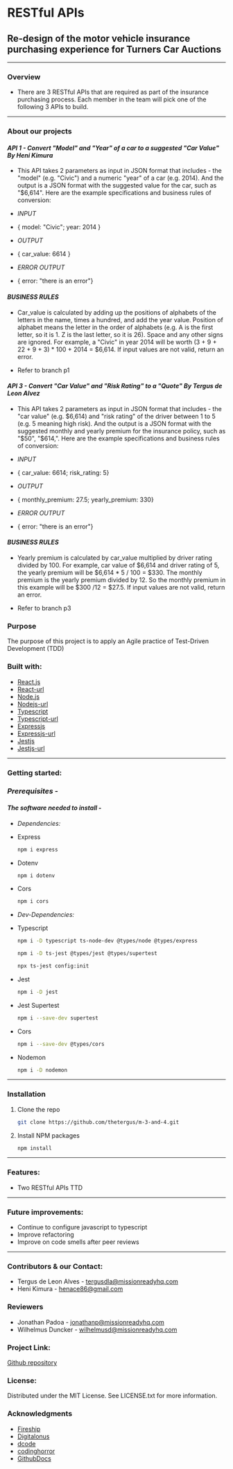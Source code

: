 # RESTful APIs

## Re-design of the motor vehicle insurance purchasing experience for Turners Car Auctions

---

### **Overview**

- There are 3 RESTful APIs that are required as part of the insurance purchasing process. Each member in the team will pick one of the following 3 APIs to build.

---

### **About our projects**

#### _API 1 - Convert "Model" and "Year" of a car to a suggested "Car Value" By Heni Kimura_

- This API takes 2 parameters as input in JSON format that includes - the "model" (e.g. "Civic") and a numeric "year" of a car (e.g. 2014). And the output is a JSON format with the suggested value for the car, such as "$6,614". Here are the example specifications and business rules of conversion:

- _INPUT_

- { model: "Civic"; year: 2014 }

- _OUTPUT_

- { car_value: 6614 }

- _ERROR OUTPUT_

- { error: "there is an error"}

#### _BUSINESS RULES_

- Car_value is calculated by adding up the positions of alphabets of the letters in the name, times a hundred, and add the year value. Position of alphabet means the letter in the order of alphabets (e.g. A is the first letter, so it is 1. Z is the last letter, so it is 26). Space and any other signs are ignored. For example, a "Civic" in year 2014 will be worth (3 + 9 + 22 + 9 + 3) \* 100 + 2014 = $6,614. If input values are not valid, return an error.

- Refer to branch p1

#### _API 3 - Convert "Car Value" and "Risk Rating" to a "Quote" By Tergus de Leon Alvez_

- This API takes 2 parameters as input in JSON format that includes - the "car value" (e.g. $6,614) and "risk rating" of the driver between 1 to 5 (e.g. 5 meaning high risk). And the output is a JSON format with the suggested monthly and yearly premium for the insurance policy, such as "$50", "$614,". Here are the example specifications and business rules of conversion:

- _INPUT_

- { car_value: 6614; risk_rating: 5}

- _OUTPUT_

- { monthly_premium: 27.5; yearly_premium: 330}

- _ERROR OUTPUT_

- { error: "there is an error"}

#### _BUSINESS RULES_

- Yearly premium is calculated by car_value multiplied by driver rating divided by 100. For example, car value of $6,614 and driver rating of 5, the yearly premium will be $6,614 \* 5 / 100 = $330. The monthly premium is the yearly premium divided by 12. So the monthly premium in this example will be $300 /12 = $27.5. If input values are not valid, return an error.

- Refer to branch p3

### **Purpose**

The purpose of this project is to apply an Agile practice of Test-Driven Development (TDD)

### **Built with:**

- [React.js](https://img.shields.io/badge/React-20232A?style=for-the-badge&logo-react&logoColor=61DAFB "Reactjs")
- [React-url](https://reactjs.org/ "Reacturl")
- [Node.js](https://img.shields.io/badge/Node-20232A?style=for-the-badge&logo-note&logoColor=61DAFB "Nodejs")
- [Nodejs-url](https://nodejs.org/en "Nodejsurl")
- [Typescript](https://img.shields.io/badge/Typescript-20232A?style=for-the-badge&logo-typescript&logoColor=CF649A "Typescript")
- [Typescript-url](https://www.typescriptlang.org/ "Typescripturl")
- [Expressjs](https://img.shields.io/badge/Expressjs-20232A?style=for-the-badge&logo-exporessjs&logoColor=CF649A "Expressjs")
- [Expressjs-url](https://expressjs.com/ "Expressurl")
- [Jestjs](https://img.shields.io/badge/Jestjs-20232A?style=for-the-badge&logo-jestjs&logoColor=CF649A "Jestjs")
- [Jestjs-url](https://jestjs.io/ "Jestjsurl")

---

### **Getting started:**

### _Prerequisites -_

#### _The software needed to install -_

- _Dependencies:_

- Express

  ```sh
  npm i express
  ```

- Dotenv

  ```sh
  npm i dotenv
  ```

- Cors

  ```sh
  npm i cors
  ```

- _Dev-Dependencies:_

- Typescript

  ```sh
  npm i -D typescript ts-node-dev @types/node @types/express
  ```

  ```sh
  npm i -D ts-jest @types/jest @types/supertest
  ```

  ```sh
  npx ts-jest config:init
  ```

- Jest

  ```sh
  npm i -D jest
  ```

- Jest Supertest

  ```sh
  npm i --save-dev supertest
  ```

- Cors

  ```sh
  npm i --save-dev @types/cors
  ```

- Nodemon

  ```sh
  npm i -D nodemon
  ```

---

### Installation

1. Clone the repo

   ```sh
   git clone https://github.com/thetergus/m-3-and-4.git
   ```

2. Install NPM packages

   ```sh
   npm install
   ```

---

### **Features:**

- Two RESTful APIs TTD

---

### **Future improvements:**

- Continue to configure javascript to typescript
- Improve refactoring
- Improve on code smells after peer reviews

---

### **Contributors & our Contact:**

- Tergus de Leon Alves - <tergusdla@missionreadyhq.com>
- Heni Kimura - <henace86@gmail.com>

### **Reviewers**

- Jonathan Padoa - <jonathanp@missionreadyhq.com>
- Wilhelmus Duncker - <wilhelmusd@missionreadyhq.com>

### **Project Link:**

[Github repository](https://github.com/thetergus/m-3-and-4.git "Github repository")

### **License:**

Distributed under the MIT License. See LICENSE.txt for more information.

### **Acknowledgments**

- [Fireship](https://youtu.be/Jv2uxzhPFl4 "Fireship")
- [Digitalonus](https://www.digitalonus.com/getting-started-with-api-test-automation-using-javascript/ "Digitalonus")
- [dcode](https://youtu.be/TcvOgwQPsSo "dcode")
- [codinghorror](https://blog.codinghorror.com/code-smells/ "codinghorror")
- [GithubDocs](https://docs.github.com/en/pull-requests/collaborating-with-pull-requests/reviewing-changes-in-pull-requests/about-pull-request-reviews "GithubDocs")
